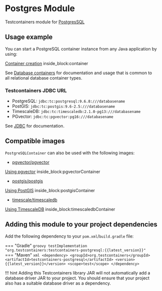 # Postgres Module

Testcontainers module for [PostgresSQL](https://hub.docker.com/_/postgres)

## Usage example

You can start a PostgreSQL container instance from any Java application by using:

<!--codeinclude-->
[Container creation](../../../modules/postgresql/src/test/java/org/testcontainers/postgresql/PostgreSQLContainerTest.java) inside_block:container
<!--/codeinclude-->

See [Database containers](./index.md) for documentation and usage that is common to all relational database container types.

### Testcontainers JDBC URL

* PostgreSQL: `jdbc:tc:postgresql:9.6.8:///databasename`
* PostGIS: `jdbc:tc:postgis:9.6-2.5:///databasename`
* TimescaleDB: `jdbc:tc:timescaledb:2.1.0-pg13:///databasename`
* PGvector: `jdbc:tc:pgvector:pg16:///databasename`

See [JDBC](./jdbc.md) for documentation.

## Compatible images

`PostgreSQLContainer` can also be used with the following images:

* [pgvector/pgvector](https://hub.docker.com/r/pgvector/pgvector)

<!--codeinclude-->
[Using pgvector](../../../modules/postgresql/src/test/java/org/testcontainers/postgresql/CompatibleImageTest.java) inside_block:pgvectorContainer
<!--/codeinclude-->

* [postgis/postgis](https://registry.hub.docker.com/r/postgis/postgis)

<!--codeinclude-->
[Using PostGIS](../../../modules/postgresql/src/test/java/org/testcontainers/postgresql/CompatibleImageTest.java) inside_block:postgisContainer
<!--/codeinclude-->

* [timescale/timescaledb](https://hub.docker.com/r/timescale/timescaledb)

<!--codeinclude-->
[Using TimescaleDB](../../../modules/postgresql/src/test/java/org/testcontainers/postgresql/CompatibleImageTest.java) inside_block:timescaledbContainer
<!--/codeinclude-->

## Adding this module to your project dependencies

Add the following dependency to your `pom.xml`/`build.gradle` file:

=== "Gradle"
    ```groovy
    testImplementation "org.testcontainers:testcontainers-postgresql:{{latest_version}}"
    ```
=== "Maven"
    ```xml
    <dependency>
        <groupId>org.testcontainers</groupId>
        <artifactId>testcontainers-postgresql</artifactId>
        <version>{{latest_version}}</version>
        <scope>test</scope>
    </dependency>
    ```

!!! hint
    Adding this Testcontainers library JAR will not automatically add a database driver JAR to your project. You should ensure that your project also has a suitable database driver as a dependency.


